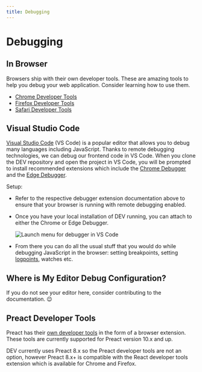 ```yaml
---
title: Debugging
---
```


# Debugging

## In Browser

Browsers ship with their own developer tools. These are amazing tools to help
you debug your web application. Consider learning how to use them.

- [Chrome Developer Tools](https://developers.google.com/web/tools/chrome-devtools)
- [Firefox Developer Tools](https://developer.mozilla.org/en-US/docs/Tools)
- [Safari Developer Tools](https://support.apple.com/en-ca/guide/safari/sfri20948/mac)

## Visual Studio Code

[Visual Studio Code](https://code.visualstudio.com) (VS Code) is a popular
editor that allows you to debug many languages including JavaScript. Thanks to
remote debugging technologies, we can debug our frontend code in VS Code. When
you clone the DEV repository and open the project in VS Code, you will be
prompted to install recommended extensions which include the
[Chrome Debugger](https://code.visualstudio.com/blogs/2016/02/23/introducing-chrome-debugger-for-vs-code)
and the
[Edge Debugger](https://marketplace.visualstudio.com/items?itemName=msjsdiag.debugger-for-edge).

Setup:

- Refer to the respective debugger extension documentation above to ensure that
  your browser is running with remote debugging enabled.
- Once you have your local installation of DEV running, you can attach to either
  the Chrome or Edge Debugger.

  ![Launch menu for debugger in VS Code](/vscode_launch_debugger.png 'Launch
menu for debugger in VS Code')

- From there you can do all the usual stuff that you would do while debugging
  JavaScript in the browser: setting breakpoints, setting
  [logpoints](https://code.visualstudio.com/docs/editor/debugging#_logpoints),
  watches etc.

## Where is My Editor Debug Configuration?

If you do not see your editor here, consider contributing to the documentation.
😉

## Preact Developer Tools

Preact has their
[own developer tools](https://preactjs.github.io/preact-devtools/) in the form
of a browser extension. These tools are currently supported for Preact version
10.x and up.

DEV currently uses Preact 8.x so the Preact developer tools are not an option,
however Preact 8.x+ is compatible with the React developer tools extension which
is available for Chrome and Firefox.
